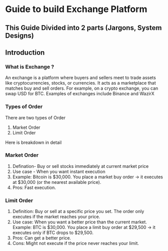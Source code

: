 # Guide to build Exchange Platform 

## This Guide Divided into 2 parts (Jargons, System Designs)

## Introduction

### What is Exchange ?
An exchange is a platform where buyers and sellers meet to trade assets like cryptocurrencies, stocks, or currencies. It acts as a marketplace that matches buy and sell orders. For example, on a crypto exchange, you can swap USD for BTC. Examples of exchanges include Binance and WazirX

### Types of Order
There are two types of Order
1. Market Order 
2. Limit Order

Here is breakdown in detail 

### Market Order 
1. Defination- Buy or sell stocks immediately at current market price  
2. Use case - When you want instant execution  
3. Example: Bitcoin is $30,000. You place a market buy order → it executes at $30,000 (or the nearest available price). 
4. Pros: Fast execution. 

### Limit Order
1. Definition: Buy or sell at a specific price you set. The order only executes if the market reaches your price. 
2. Use case: When you want a better price than the current market. 
Example: BTC is $30,000. You place a limit buy order at $29,500 → it executes only if BTC drops to $29,500. 
3. Pros: Can get a better price. 
4. Cons: Might not execute if the price never reaches your limit. 





